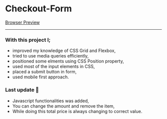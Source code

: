 # Checkout-Form

[Browser Preview](https://emreozturanli.github.io/Checkout-Form/)

<hr>

### With this project I;

* improved my knowledge of CSS Grid and Flexbox,
* tried to use media queries efficiently,
* positioned some elments using CSS Position property,
* used most of the input elements in CSS,
* placed a submit button in form,
* used mobile first approach.


### Last update 🔻

* Javascript functionalities was added,
* You can change the amount and remove the item,
* While doing this total price is always changing to correct value.
